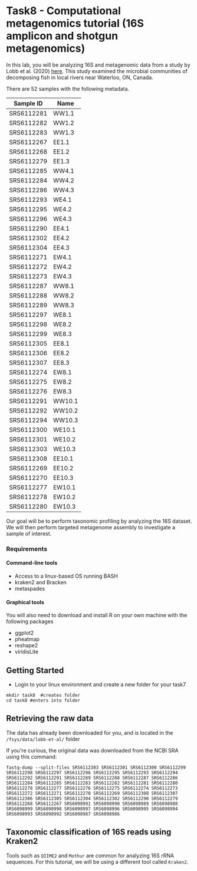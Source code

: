 # Task8 - Computational metagenomics tutorial (16S amplicon and shotgun metagenomics)

In this lab, you will be analyzing 16S and metagenomic data from a study by Lobb et al. (2020) [here](https://pubmed.ncbi.nlm.nih.gov/32345738/).
This study examined the microbial communities of decomposing fish in local rivers near Waterloo, ON, Canada.

There are 52 samples with the following metadata. 

| Sample ID | Name |
| --------------- | --------------- |
| SRS6112281 | WW1.1 |
| SRS6112282 | WW1.2 |
| SRS6112283 | WW1.3 |
| SRS6112267 | EE1.1 |
| SRS6112268 | EE1.2 |
| SRS6112279 | EE1.3 |
| SRS6112285 | WW4.1 |
| SRS6112284 | WW4.2 |
| SRS6112286 | WW4.3 |
| SRS6112293 | WE4.1 |
| SRS6112295 | WE4.2 |
| SRS6112296 | WE4.3 |
| SRS6112290 | EE4.1 |
| SRS6112302 | EE4.2 |
| SRS6112304 | EE4.3 |
| SRS6112271 | EW4.1 |
| SRS6112272 | EW4.2 |
| SRS6112273 | EW4.3 |
| SRS6112287 | WW8.1 |
| SRS6112288 | WW8.2 |
| SRS6112289 | WW8.3 |
| SRS6112297 | WE8.1 |
| SRS6112298 | WE8.2 |
| SRS6112299 | WE8.3 |
| SRS6112305 | EE8.1 |
| SRS6112306 | EE8.2 |
| SRS6112307 | EE8.3 |
| SRS6112274 | EW8.1 |
| SRS6112275 | EW8.2 |
| SRS6112276 | EW8.3 |
| SRS6112291 | WW10.1 |
| SRS6112292 | WW10.2 |
| SRS6112294 | WW10.3 |
| SRS6112300 | WE10.1 |
| SRS6112301 | WE10.2 |
| SRS6112303 | WE10.3 |
| SRS6112308 | EE10.1 |
| SRS6112269 | EE10.2 |
| SRS6112270 | EE10.3 |
| SRS6112277 | EW10.1 |
| SRS6112278 | EW10.2 |
| SRS6112280 | EW10.3 |

Our goal will be to perform taxonomic profiling by analyzing the 16S dataset. We will then perform targeted metagenome assembly to investigate a sample of interest.

### Requirements

#### Command-line tools
* Access to a linux-based OS running BASH
* kraken2 and Bracken
* metaspades

#### Graphical tools

You will also need to download and install R on your own machine with the following packages

* ggplot2
* pheatmap
* reshape2
* viridisLite


## Getting Started

* Login to your linux environment and create a new folder for your task7

```
mkdir task8  #creates folder
cd task8 #enters into folder
```

## Retrieving the raw data

The data has already been downloaded for you, and is located in the `/fsys/data/lobb-et-al/` folder

If you're curious, the original data was downloaded from the NCBI SRA using this command:
```
fastq-dump --split-files SRS6112303 SRS6112301 SRS6112300 SRS6112299 SRS6112298 SRS6112297 SRS6112296 SRS6112295 SRS6112293 SRS6112294 SRS6112292 SRS6112291 SRS6112289 SRS6112288 SRS6112287 SRS6112286 SRS6112284 SRS6112285 SRS6112283 SRS6112282 SRS6112281 SRS6112280 SRS6112278 SRS6112277 SRS6112276 SRS6112275 SRS6112274 SRS6112273 SRS6112272 SRS6112271 SRS6112270 SRS6112269 SRS6112308 SRS6112307 SRS6112306 SRS6112305 SRS6112304 SRS6112302 SRS6112290 SRS6112279 SRS6112268 SRS6112267 SRS6098991 SRS6098990 SRS6098989 SRS6098988 SRS6098999 SRS6098998 SRS6098997 SRS6098996 SRS6098995 SRS6098994 SRS6098993 SRS6098992 SRS6098987 SRS6098986
```


## Taxonomic classification of 16S reads using Kraken2

Tools such as `QIIME2` and `Mothur` are common for analyzing 16S rRNA sequences. For this tutorial, we will be using a different tool called `Kraken2`.


